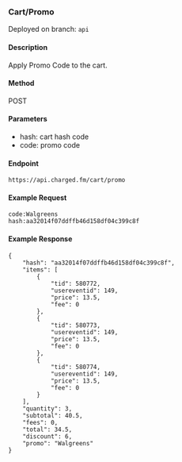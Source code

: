 ### **Cart/Promo**

Deployed on branch: `api`

#### **Description**

Apply Promo Code to the cart.

#### **Method**
POST

#### **Parameters**
- hash: cart hash code
- code: promo code

#### **Endpoint**
```
https://api.charged.fm/cart/promo
```
#### **Example Request**
```
code:Walgreens
hash:aa32014f07ddffb46d158df04c399c8f
```
#### **Example Response**
```
{
    "hash": "aa32014f07ddffb46d158df04c399c8f",
    "items": [
        {
            "tid": 580772,
            "usereventid": 149,
            "price": 13.5,
            "fee": 0
        },
        {
            "tid": 580773,
            "usereventid": 149,
            "price": 13.5,
            "fee": 0
        },
        {
            "tid": 580774,
            "usereventid": 149,
            "price": 13.5,
            "fee": 0
        }
    ],
    "quantity": 3,
    "subtotal": 40.5,
    "fees": 0,
    "total": 34.5,
    "discount": 6,
    "promo": "Walgreens"
}
```
